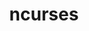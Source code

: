 ---
title: "ncurses"
layout: cache
categories: [package, develop-2023-08-20]
meta: {"versions": ["6.4"], "compilers": ["apple-clang@=14.0.0", "gcc@=11.1.0", "gcc@=11.3.0", "gcc@=12.1.0", "gcc@=7.3.1", "gcc@=7.5.0", "oneapi@=2023.2.0"], "oss": ["amzn2", "ubuntu18.04", "ubuntu20.04", "ubuntu22.04", "ventura"], "platforms": ["darwin", "linux"], "targets": ["aarch64", "neoverse_n1", "ppc64le", "x86_64", "x86_64_v3"], "stacks": ["aws-isc", "aws-isc-aarch64", "build_systems", "data-vis-sdk", "e4s", "e4s-oneapi", "e4s-power", "gpu-tests", "ml-darwin-aarch64-mps", "ml-linux-x86_64-cpu", "ml-linux-x86_64-cuda", "ml-linux-x86_64-rocm", "radiuss", "radiuss-aws", "radiuss-aws-aarch64", "root", "tutorial"], "num_specs": 10, "num_specs_by_stack": {"ml-darwin-aarch64-mps": 1, "root": 10, "radiuss-aws-aarch64": 2, "aws-isc-aarch64": 2, "radiuss-aws": 1, "aws-isc": 1, "build_systems": 1, "radiuss": 1, "e4s-power": 1, "e4s-oneapi": 1, "e4s": 1, "data-vis-sdk": 1, "gpu-tests": 1, "tutorial": 2, "ml-linux-x86_64-rocm": 1, "ml-linux-x86_64-cuda": 1, "ml-linux-x86_64-cpu": 1}}
spec_details: [{"hash": "jy7yyl5ddgay7zjdasblrniirv7qo6pz", "compiler": "apple-clang@=14.0.0", "versions": ["6.4"], "os": "ventura", "platform": "darwin", "target": "aarch64", "variants": ["abi=none", "build_system=autotools", "~symlinks", "+termlib"], "stacks": ["ml-darwin-aarch64-mps", "root"], "size": "-", "tarball": "https://binaries.spack.io/releases/develop-2023-08-20/build_cache/darwin-ventura-aarch64/apple-clang-14.0.0/ncurses-6.4/darwin-ventura-aarch64-apple-clang-14.0.0-ncurses-6.4-jy7yyl5ddgay7zjdasblrniirv7qo6pz.spack"}, {"hash": "izmdvca2iyby7jwnpxbra7j65up5vzch", "compiler": "gcc@=7.3.1", "versions": ["6.4"], "os": "amzn2", "platform": "linux", "target": "aarch64", "variants": ["abi=none", "build_system=autotools", "~symlinks", "+termlib"], "stacks": ["radiuss-aws-aarch64", "aws-isc-aarch64", "root"], "size": "-", "tarball": "https://binaries.spack.io/releases/develop-2023-08-20/build_cache/linux-amzn2-aarch64/gcc-7.3.1/ncurses-6.4/linux-amzn2-aarch64-gcc-7.3.1-ncurses-6.4-izmdvca2iyby7jwnpxbra7j65up5vzch.spack"}, {"hash": "dleqgewd44vgpucvdwszhmpmkfscdfy2", "compiler": "gcc@=7.3.1", "versions": ["6.4"], "os": "amzn2", "platform": "linux", "target": "neoverse_n1", "variants": ["abi=none", "build_system=autotools", "~symlinks", "+termlib"], "stacks": ["radiuss-aws-aarch64", "aws-isc-aarch64", "root"], "size": "-", "tarball": "https://binaries.spack.io/releases/develop-2023-08-20/build_cache/linux-amzn2-neoverse_n1/gcc-7.3.1/ncurses-6.4/linux-amzn2-neoverse_n1-gcc-7.3.1-ncurses-6.4-dleqgewd44vgpucvdwszhmpmkfscdfy2.spack"}, {"hash": "2q22dwq6dojdjbsyknygnez23j3dbwc6", "compiler": "gcc@=7.3.1", "versions": ["6.4"], "os": "amzn2", "platform": "linux", "target": "x86_64_v3", "variants": ["abi=none", "build_system=autotools", "~symlinks", "+termlib"], "stacks": ["radiuss-aws", "aws-isc", "root"], "size": "-", "tarball": "https://binaries.spack.io/releases/develop-2023-08-20/build_cache/linux-amzn2-x86_64_v3/gcc-7.3.1/ncurses-6.4/linux-amzn2-x86_64_v3-gcc-7.3.1-ncurses-6.4-2q22dwq6dojdjbsyknygnez23j3dbwc6.spack"}, {"hash": "mwl7j7v25te4z5k7juqqwdvnz3usymu7", "compiler": "gcc@=7.5.0", "versions": ["6.4"], "os": "ubuntu18.04", "platform": "linux", "target": "x86_64_v3", "variants": ["abi=none", "build_system=autotools", "~symlinks", "+termlib"], "stacks": ["build_systems", "radiuss", "root"], "size": "-", "tarball": "https://binaries.spack.io/releases/develop-2023-08-20/build_cache/linux-ubuntu18.04-x86_64_v3/gcc-7.5.0/ncurses-6.4/linux-ubuntu18.04-x86_64_v3-gcc-7.5.0-ncurses-6.4-mwl7j7v25te4z5k7juqqwdvnz3usymu7.spack"}, {"hash": "gmcvl2tskzpe3kj3ujqyabubwsjzjcfm", "compiler": "gcc@=11.1.0", "versions": ["6.4"], "os": "ubuntu20.04", "platform": "linux", "target": "ppc64le", "variants": ["abi=none", "build_system=autotools", "~symlinks", "+termlib"], "stacks": ["e4s-power", "root"], "size": "-", "tarball": "https://binaries.spack.io/releases/develop-2023-08-20/build_cache/linux-ubuntu20.04-ppc64le/gcc-11.1.0/ncurses-6.4/linux-ubuntu20.04-ppc64le-gcc-11.1.0-ncurses-6.4-gmcvl2tskzpe3kj3ujqyabubwsjzjcfm.spack"}, {"hash": "kzy6mhhoux5igbywrmazlbiu3xbdq5t3", "compiler": "oneapi@=2023.2.0", "versions": ["6.4"], "os": "ubuntu20.04", "platform": "linux", "target": "x86_64", "variants": ["abi=none", "build_system=autotools", "~symlinks", "+termlib"], "stacks": ["e4s-oneapi", "root"], "size": "-", "tarball": "https://binaries.spack.io/releases/develop-2023-08-20/build_cache/linux-ubuntu20.04-x86_64/oneapi-2023.2.0/ncurses-6.4/linux-ubuntu20.04-x86_64-oneapi-2023.2.0-ncurses-6.4-kzy6mhhoux5igbywrmazlbiu3xbdq5t3.spack"}, {"hash": "po5eowep4dwxxsgw57767vkxzyllzevx", "compiler": "gcc@=11.1.0", "versions": ["6.4"], "os": "ubuntu20.04", "platform": "linux", "target": "x86_64_v3", "variants": ["abi=none", "build_system=autotools", "~symlinks", "+termlib"], "stacks": ["e4s", "data-vis-sdk", "gpu-tests", "root"], "size": "-", "tarball": "https://binaries.spack.io/releases/develop-2023-08-20/build_cache/linux-ubuntu20.04-x86_64_v3/gcc-11.1.0/ncurses-6.4/linux-ubuntu20.04-x86_64_v3-gcc-11.1.0-ncurses-6.4-po5eowep4dwxxsgw57767vkxzyllzevx.spack"}, {"hash": "u7axzm2ki4jyfl2tsh2be724nu2iuzlm", "compiler": "gcc@=11.3.0", "versions": ["6.4"], "os": "ubuntu22.04", "platform": "linux", "target": "x86_64_v3", "variants": ["abi=none", "build_system=autotools", "~symlinks", "+termlib"], "stacks": ["tutorial", "root", "ml-linux-x86_64-rocm", "ml-linux-x86_64-cuda", "ml-linux-x86_64-cpu"], "size": "-", "tarball": "https://binaries.spack.io/releases/develop-2023-08-20/build_cache/linux-ubuntu22.04-x86_64_v3/gcc-11.3.0/ncurses-6.4/linux-ubuntu22.04-x86_64_v3-gcc-11.3.0-ncurses-6.4-u7axzm2ki4jyfl2tsh2be724nu2iuzlm.spack"}, {"hash": "encku6evwmhx4xwnmyufhd6lcmshi2ks", "compiler": "gcc@=12.1.0", "versions": ["6.4"], "os": "ubuntu22.04", "platform": "linux", "target": "x86_64_v3", "variants": ["abi=none", "build_system=autotools", "~symlinks", "+termlib"], "stacks": ["tutorial", "root"], "size": "-", "tarball": "https://binaries.spack.io/releases/develop-2023-08-20/build_cache/linux-ubuntu22.04-x86_64_v3/gcc-12.1.0/ncurses-6.4/linux-ubuntu22.04-x86_64_v3-gcc-12.1.0-ncurses-6.4-encku6evwmhx4xwnmyufhd6lcmshi2ks.spack"}]
---